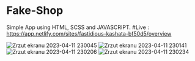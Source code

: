 # Fake-Shop

Simple App using HTML, SCSS and JAVASCRIPT.
#Live : https://app.netlify.com/sites/fastidious-kashata-bf50d5/overview

![Zrzut ekranu 2023-04-11 230045](https://user-images.githubusercontent.com/95125510/231287660-8ea7269b-27e8-4271-a315-79313a9a267d.png)
![Zrzut ekranu 2023-04-11 230141](https://user-images.githubusercontent.com/95125510/231287671-a64eaf7d-1073-4741-a902-2f5650012197.png)
![Zrzut ekranu 2023-04-11 230206](https://user-images.githubusercontent.com/95125510/231287680-31bfc05c-8a0e-4871-966e-089f90f88daa.png)
![Zrzut ekranu 2023-04-11 230234](https://user-images.githubusercontent.com/95125510/231287685-5e49c739-b902-45a8-974d-4351d6b4249b.png)
